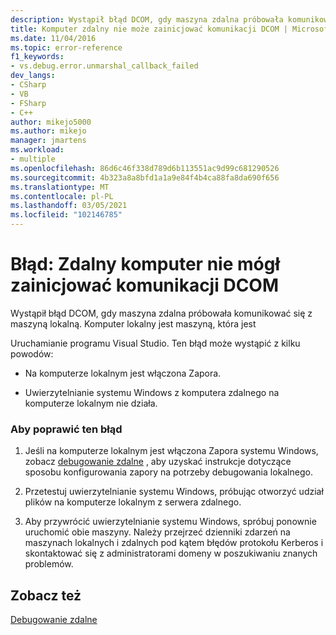 ```yaml
---
description: Wystąpił błąd DCOM, gdy maszyna zdalna próbowała komunikować się z maszyną lokalną.
title: Komputer zdalny nie może zainicjować komunikacji DCOM | Microsoft Docs
ms.date: 11/04/2016
ms.topic: error-reference
f1_keywords:
- vs.debug.error.unmarshal_callback_failed
dev_langs:
- CSharp
- VB
- FSharp
- C++
author: mikejo5000
ms.author: mikejo
manager: jmartens
ms.workload:
- multiple
ms.openlocfilehash: 86d6c46f338d789d6b113551ac9d99c681290526
ms.sourcegitcommit: 4b323a8a8bfd1a1a9e84f4b4ca88fa8da690f656
ms.translationtype: MT
ms.contentlocale: pl-PL
ms.lasthandoff: 03/05/2021
ms.locfileid: "102146785"
---
```

# <a name="error-remote-computer-could-not-initiate-dcom-communications"></a>Błąd: Zdalny komputer nie mógł zainicjować komunikacji DCOM
Wystąpił błąd DCOM, gdy maszyna zdalna próbowała komunikować się z maszyną lokalną. Komputer lokalny jest maszyną, która jest

 Uruchamianie programu Visual Studio. Ten błąd może wystąpić z kilku powodów:

- Na komputerze lokalnym jest włączona Zapora.

- Uwierzytelnianie systemu Windows z komputera zdalnego na komputerze lokalnym nie działa.

### <a name="to-correct-this-error"></a>Aby poprawić ten błąd

1. Jeśli na komputerze lokalnym jest włączona Zapora systemu Windows, zobacz [debugowanie zdalne](../debugger/remote-debugging.md) , aby uzyskać instrukcje dotyczące sposobu konfigurowania zapory na potrzeby debugowania lokalnego.

2. Przetestuj uwierzytelnianie systemu Windows, próbując otworzyć udział plików na komputerze lokalnym z serwera zdalnego.

3. Aby przywrócić uwierzytelnianie systemu Windows, spróbuj ponownie uruchomić obie maszyny. Należy przejrzeć dzienniki zdarzeń na maszynach lokalnych i zdalnych pod kątem błędów protokołu Kerberos i skontaktować się z administratorami domeny w poszukiwaniu znanych problemów.

## <a name="see-also"></a>Zobacz też
 [Debugowanie zdalne](../debugger/remote-debugging.md)
